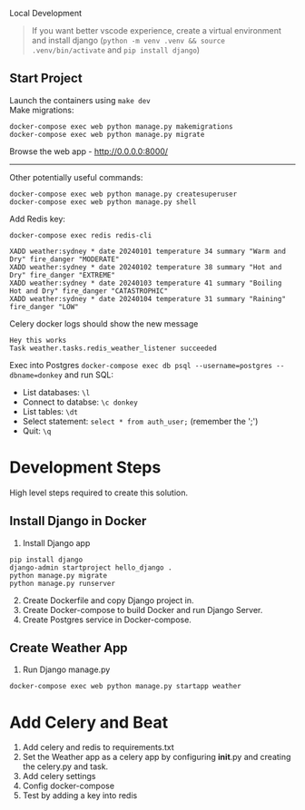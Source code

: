 Local Development

> If you want better vscode experience, create a virtual environment and install django (`python -m venv .venv && source .venv/bin/activate` and `pip install django`)

## Start Project
Launch the containers using `make dev` <br />
Make migrations:

```
docker-compose exec web python manage.py makemigrations
docker-compose exec web python manage.py migrate
```

Browse the web app - http://0.0.0.0:8000/

---

Other potentially useful commands:

```
docker-compose exec web python manage.py createsuperuser
docker-compose exec web python manage.py shell
```

Add Redis key:

```
docker-compose exec redis redis-cli

XADD weather:sydney * date 20240101 temperature 34 summary "Warm and Dry" fire_danger "MODERATE"
XADD weather:sydney * date 20240102 temperature 38 summary "Hot and Dry" fire_danger "EXTREME"
XADD weather:sydney * date 20240103 temperature 41 summary "Boiling Hot and Dry" fire_danger "CATASTROPHIC"
XADD weather:sydney * date 20240104 temperature 31 summary "Raining" fire_danger "LOW"
```

Celery docker logs should show the new message
```
Hey this works
Task weather.tasks.redis_weather_listener succeeded
```

Exec into Postgres `docker-compose exec db psql --username=postgres --dbname=donkey` and run SQL:

 - List databases: `\l`
 - Connect to databse: `\c donkey`
 - List tables: `\dt`
 - Select statement: `select * from auth_user;` (remember the ';')
 - Quit: `\q`


# Development Steps

High level steps required to create this solution.

## Install Django in Docker

1. Install Django app
```
pip install django
django-admin startproject hello_django .
python manage.py migrate
python manage.py runserver
```

2. Create Dockerfile and copy Django project in.
3. Create Docker-compose to build Docker and run Django Server.
4. Create Postgres service in Docker-compose.

## Create Weather App

1. Run Django manage.py
```
docker-compose exec web python manage.py startapp weather
```

# Add Celery and Beat

1. Add celery and redis to requirements.txt
2. Set the Weather app as a celery app by configuring __init__.py and creating the celery.py and task.
3. Add celery settings
4. Config docker-compose
5. Test by adding a key into redis

